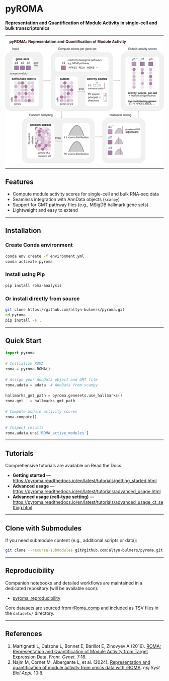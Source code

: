 # pyROMA

**Representation and Quantification of Module Activity in single-cell and bulk transcriptomics**

---

![Methods Workflow](Methods.png)

---

## Features

* Compute module activity scores for single-cell and bulk RNA-seq data
* Seamless integration with AnnData objects (`scanpy`)
* Support for GMT pathway files (e.g., MSigDB hallmark gene sets)
* Lightweight and easy to extend

---

## Installation

### Create Conda environment

```bash
conda env create -f environment.yml
conda activate pyroma
```

### Install using Pip

```bash
pip install roma-analysis
```

### Or install directly from source

```bash
git clone https://github.com/altyn-bulmers/pyroma.git
cd pyroma
pip install -e .
```

---

## Quick Start

```python
import pyroma

# Initialize ROMA
roma = pyroma.ROMA()

# Assign your AnnData object and GMT file
roma.adata = adata  # AnnData from scanpy

hallmarks_gmt_path = pyroma.genesets.use_hallmarks()
roma.gmt   = hallmarks_gmt_path

# Compute module activity scores
roma.compute()

# Inspect results
roma.adata.uns['ROMA_active_modules']
```

---

## Tutorials

Comprehensive tutorials are available on Read the Docs:

- **Getting started** — https://pyroma.readthedocs.io/en/latest/tutorials/getting_started.html
- **Advanced usage** — https://pyroma.readthedocs.io/en/latest/tutorials/advanced_usage.html
- **Advanced usage (cell-type setting)** — https://pyroma.readthedocs.io/en/latest/tutorials/advanced_usage_ct_setting.html
---

## Clone with Submodules

If you need submodule content (e.g., additional scripts or data):

```bash
git clone --recurse-submodules git@github.com:altyn-bulmers/pyroma.git
```

---

## Reproducibility

Companion notebooks and detailed workflows are maintained in a dedicated repository (will be available soon):

* [pyroma\_reproducibility](https://github.com/altyn-bulmers/pyroma_reproducibility)

Core datasets are sourced from [rRoma\_comp](https://github.com/sysbio-curie/rRoma_comp) and included as TSV files in the `datasets/` directory.

---

## References

1. Martignetti L, Calzone L, Bonnet E, Barillot E, Zinovyev A (2016). [ROMA: Representation and Quantification of Module Activity from Target Expression Data](https://doi.org/10.3389/fgene.2016.00018). *Front. Genet.* 7:18.
2. Najm M, Cornet M, Albergante L, et al. (2024). [Representation and quantification of module activity from omics data with rROMA](https://doi.org/10.1038/s41540-024-00331-x). *npj Syst Biol Appl.* 10:8.

